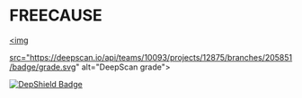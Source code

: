 # FREECAUSE
<a href="https://deepscan.io/dashboard#view=project&tid=10093&pid=12875&bid=205851"><img
                                                                                         
 src="https://deepscan.io/api/teams/10093/projects/12875/branches/205851/badge/grade.svg" alt="DeepScan grade"></a>
 
 [![DepShield Badge](https://depshield.sonatype.org/badges/owner/repository/depshield.svg)](https://depshield.github.io)
 
